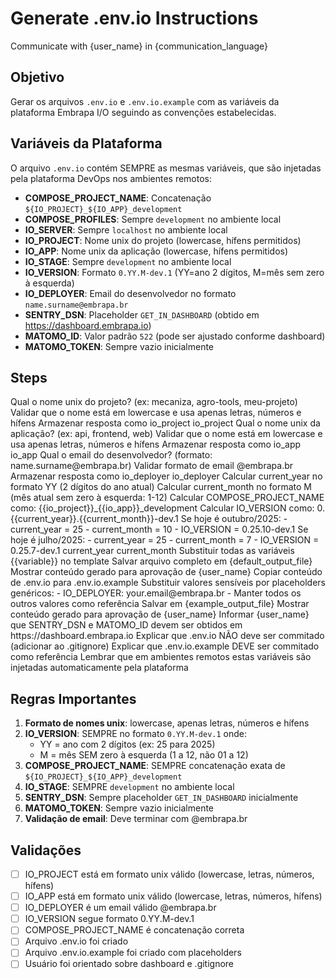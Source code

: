 # Generate .env.io Instructions

<critical>Communicate with {user_name} in {communication_language}</critical>

## Objetivo
Gerar os arquivos `.env.io` e `.env.io.example` com as variáveis da plataforma Embrapa I/O seguindo as convenções estabelecidas.

## Variáveis da Plataforma

O arquivo `.env.io` contém SEMPRE as mesmas variáveis, que são injetadas pela plataforma DevOps nos ambientes remotos:

- **COMPOSE_PROJECT_NAME**: Concatenação `${IO_PROJECT}_${IO_APP}_development`
- **COMPOSE_PROFILES**: Sempre `development` no ambiente local
- **IO_SERVER**: Sempre `localhost` no ambiente local
- **IO_PROJECT**: Nome unix do projeto (lowercase, hífens permitidos)
- **IO_APP**: Nome unix da aplicação (lowercase, hífens permitidos)
- **IO_STAGE**: Sempre `development` no ambiente local
- **IO_VERSION**: Formato `0.YY.M-dev.1` (YY=ano 2 dígitos, M=mês sem zero à esquerda)
- **IO_DEPLOYER**: Email do desenvolvedor no formato `name.surname@embrapa.br`
- **SENTRY_DSN**: Placeholder `GET_IN_DASHBOARD` (obtido em https://dashboard.embrapa.io)
- **MATOMO_ID**: Valor padrão `522` (pode ser ajustado conforme dashboard)
- **MATOMO_TOKEN**: Sempre vazio inicialmente

## Steps

<step n="1" goal="Coletar informações do projeto">
  <ask>Qual o nome unix do projeto? (ex: mecaniza, agro-tools, meu-projeto)</ask>
  <action>Validar que o nome está em lowercase e usa apenas letras, números e hífens</action>
  <action>Armazenar resposta como io_project</action>
  <template-output>io_project</template-output>
</step>

<step n="2" goal="Coletar informações da aplicação">
  <ask>Qual o nome unix da aplicação? (ex: api, frontend, web)</ask>
  <action>Validar que o nome está em lowercase e usa apenas letras, números e hífens</action>
  <action>Armazenar resposta como io_app</action>
  <template-output>io_app</template-output>
</step>

<step n="3" goal="Coletar email do desenvolvedor">
  <ask>Qual o email do desenvolvedor? (formato: name.surname@embrapa.br)</ask>
  <action>Validar formato de email @embrapa.br</action>
  <action>Armazenar resposta como io_deployer</action>
  <template-output>io_deployer</template-output>
</step>

<step n="4" goal="Gerar valores calculados">
  <action>Calcular current_year no formato YY (2 dígitos do ano atual)</action>
  <action>Calcular current_month no formato M (mês atual sem zero à esquerda: 1-12)</action>
  <action>Calcular COMPOSE_PROJECT_NAME como: {{io_project}}_{{io_app}}_development</action>
  <action>Calcular IO_VERSION como: 0.{{current_year}}.{{current_month}}-dev.1</action>
  <example>
    Se hoje é outubro/2025:
    - current_year = 25
    - current_month = 10
    - IO_VERSION = 0.25.10-dev.1
  </example>
  <example>
    Se hoje é julho/2025:
    - current_year = 25
    - current_month = 7
    - IO_VERSION = 0.25.7-dev.1
  </example>
  <template-output>current_year</template-output>
  <template-output>current_month</template-output>
</step>

<step n="5" goal="Gerar arquivo .env.io">
  <action>Substituir todas as variáveis {{variable}} no template</action>
  <action>Salvar arquivo completo em {default_output_file}</action>
  <action>Mostrar conteúdo gerado para aprovação de {user_name}</action>
</step>

<step n="6" goal="Gerar arquivo .env.io.example">
  <action>Copiar conteúdo de .env.io para .env.io.example</action>
  <action>Substituir valores sensíveis por placeholders genéricos:</action>
  <action>- IO_DEPLOYER: your.email@embrapa.br</action>
  <action>- Manter todos os outros valores como referência</action>
  <action>Salvar em {example_output_file}</action>
  <action>Mostrar conteúdo gerado para aprovação de {user_name}</action>
</step>

<step n="7" goal="Orientar usuário sobre próximos passos">
  <action>Informar {user_name} que SENTRY_DSN e MATOMO_ID devem ser obtidos em https://dashboard.embrapa.io</action>
  <action>Explicar que .env.io NÃO deve ser commitado (adicionar ao .gitignore)</action>
  <action>Explicar que .env.io.example DEVE ser commitado como referência</action>
  <action>Lembrar que em ambientes remotos estas variáveis são injetadas automaticamente pela plataforma</action>
</step>

## Regras Importantes

1. **Formato de nomes unix**: lowercase, apenas letras, números e hífens
2. **IO_VERSION**: SEMPRE no formato `0.YY.M-dev.1` onde:
   - YY = ano com 2 dígitos (ex: 25 para 2025)
   - M = mês SEM zero à esquerda (1 a 12, não 01 a 12)
3. **COMPOSE_PROJECT_NAME**: SEMPRE concatenação exata de `${IO_PROJECT}_${IO_APP}_development`
4. **IO_STAGE**: SEMPRE `development` no ambiente local
5. **SENTRY_DSN**: Sempre placeholder `GET_IN_DASHBOARD` inicialmente
6. **MATOMO_TOKEN**: Sempre vazio inicialmente
7. **Validação de email**: Deve terminar com @embrapa.br

## Validações

- [ ] IO_PROJECT está em formato unix válido (lowercase, letras, números, hífens)
- [ ] IO_APP está em formato unix válido (lowercase, letras, números, hífens)
- [ ] IO_DEPLOYER é um email válido @embrapa.br
- [ ] IO_VERSION segue formato 0.YY.M-dev.1
- [ ] COMPOSE_PROJECT_NAME é concatenação correta
- [ ] Arquivo .env.io foi criado
- [ ] Arquivo .env.io.example foi criado com placeholders
- [ ] Usuário foi orientado sobre dashboard e .gitignore
